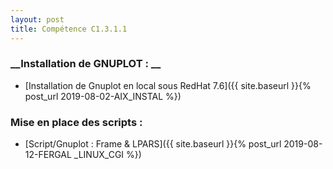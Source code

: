 ```yaml
---
layout: post
title: Compétence C1.3.1.1
---
```

### __Installation de GNUPLOT : __

- [Installation de Gnuplot en local sous RedHat 7.6]({{ site.baseurl }}{% post_url 2019-08-02-AIX_INSTAL %})


### __Mise en place des scripts :__

- [Script/Gnuplot : Frame & LPARS]({{ site.baseurl }}{% post_url 2019-08-12-FERGAL _LINUX_CGI %})

